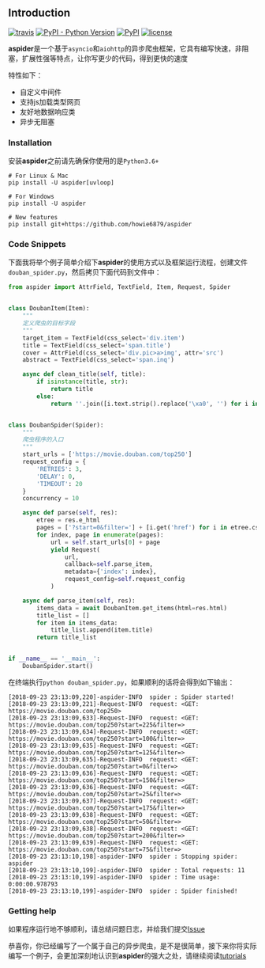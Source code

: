 ## Introduction

[![travis](https://travis-ci.org/howie6879/aspider.svg?branch=master)](https://travis-ci.org/howie6879/aspider) [![PyPI - Python Version](https://img.shields.io/pypi/pyversions/aspider.svg)](https://pypi.org/project/aspider/) [![PyPI](https://img.shields.io/pypi/v/aspider.svg)](https://pypi.org/project/aspider/) [![license](https://img.shields.io/github/license/howie6879/aspider.svg)](https://github.com/howie6879/aspider)


**aspider**是一个基于`asyncio`和`aiohttp`的异步爬虫框架，它具有编写快速，非阻塞，扩展性强等特点，让你写更少的代码，得到更快的速度

特性如下：
- 自定义中间件
- 支持js加载类型网页
- 友好地数据响应类
- 异步无阻塞

### Installation

安装**aspider**之前请先确保你使用的是`Python3.6+`

``` shell
# For Linux & Mac
pip install -U aspider[uvloop]

# For Windows
pip install -U aspider

# New features
pip install git+https://github.com/howie6879/aspider
```

### Code Snippets

下面我将举个例子简单介绍下**aspider**的使用方式以及框架运行流程，创建文件`douban_spider.py`，然后拷贝下面代码到文件中：

```python
from aspider import AttrField, TextField, Item, Request, Spider


class DoubanItem(Item):
    """
    定义爬虫的目标字段
    """
    target_item = TextField(css_select='div.item')
    title = TextField(css_select='span.title')
    cover = AttrField(css_select='div.pic>a>img', attr='src')
    abstract = TextField(css_select='span.inq')

    async def clean_title(self, title):
        if isinstance(title, str):
            return title
        else:
            return ''.join([i.text.strip().replace('\xa0', '') for i in title])


class DoubanSpider(Spider):
    """
    爬虫程序的入口
    """
    start_urls = ['https://movie.douban.com/top250']
    request_config = {
        'RETRIES': 3,
        'DELAY': 0,
        'TIMEOUT': 20
    }
    concurrency = 10

    async def parse(self, res):
        etree = res.e_html
        pages = ['?start=0&filter='] + [i.get('href') for i in etree.cssselect('.paginator>a')]
        for index, page in enumerate(pages):
            url = self.start_urls[0] + page
            yield Request(
                url,
                callback=self.parse_item,
                metadata={'index': index},
                request_config=self.request_config
            )

    async def parse_item(self, res):
        items_data = await DoubanItem.get_items(html=res.html)
        title_list = []
        for item in items_data:
            title_list.append(item.title)
        return title_list


if __name__ == '__main__':
    DoubanSpider.start()
```

在终端执行`python douban_spider.py`，如果顺利的话将会得到如下输出：

```shell
[2018-09-23 23:13:09,220]-aspider-INFO  spider : Spider started!
[2018-09-23 23:13:09,221]-Request-INFO  request: <GET: https://movie.douban.com/top250>
[2018-09-23 23:13:09,633]-Request-INFO  request: <GET: https://movie.douban.com/top250?start=225&filter=>
[2018-09-23 23:13:09,634]-Request-INFO  request: <GET: https://movie.douban.com/top250?start=100&filter=>
[2018-09-23 23:13:09,635]-Request-INFO  request: <GET: https://movie.douban.com/top250?start=125&filter=>
[2018-09-23 23:13:09,635]-Request-INFO  request: <GET: https://movie.douban.com/top250?start=0&filter=>
[2018-09-23 23:13:09,636]-Request-INFO  request: <GET: https://movie.douban.com/top250?start=150&filter=>
[2018-09-23 23:13:09,636]-Request-INFO  request: <GET: https://movie.douban.com/top250?start=25&filter=>
[2018-09-23 23:13:09,637]-Request-INFO  request: <GET: https://movie.douban.com/top250?start=175&filter=>
[2018-09-23 23:13:09,638]-Request-INFO  request: <GET: https://movie.douban.com/top250?start=50&filter=>
[2018-09-23 23:13:09,638]-Request-INFO  request: <GET: https://movie.douban.com/top250?start=200&filter=>
[2018-09-23 23:13:09,639]-Request-INFO  request: <GET: https://movie.douban.com/top250?start=75&filter=>
[2018-09-23 23:13:10,198]-aspider-INFO  spider : Stopping spider: aspider
[2018-09-23 23:13:10,199]-aspider-INFO  spider : Total requests: 11
[2018-09-23 23:13:10,199]-aspider-INFO  spider : Time usage: 0:00:00.978793
[2018-09-23 23:13:10,199]-aspider-INFO  spider : Spider finished!
```

### Getting help

如果程序运行地不够顺利，请总结问题日志，并给我们提交[Issue](https://github.com/howie6879/aspider/issues)

恭喜你，你已经编写了一个属于自己的异步爬虫，是不是很简单，接下来你将实际编写一个例子，会更加深刻地认识到**aspider**的强大之处，请继续阅读[tutorials](./tutorials.md)